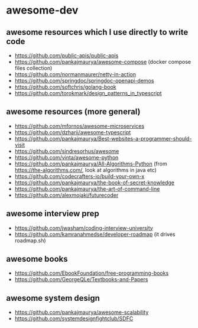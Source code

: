 # awesome-dev

## awesome resources which I use directly to write code
- https://github.com/public-apis/public-apis
- https://github.com/pankajmaurya/awesome-compose (docker compose files collection)
- https://github.com/normanmaurer/netty-in-action
- https://github.com/springdoc/springdoc-openapi-demos
- https://github.com/softchris/golang-book
- https://github.com/torokmark/design_patterns_in_typescript

## awesome resources (more general)
- https://github.com/mfornos/awesome-microservices
- https://github.com/dzharii/awesome-typescript
- https://github.com/pankajmaurya/Best-websites-a-programmer-should-visit
- https://github.com/sindresorhus/awesome
- https://github.com/vinta/awesome-python
- https://github.com/pankajmaurya/All-Algorithms-Python (from https://the-algorithms.com/, look at algorithms in java etc)
- https://github.com/codecrafters-io/build-your-own-x
- https://github.com/pankajmaurya/the-book-of-secret-knowledge
- https://github.com/pankajmaurya/the-art-of-command-line
- https://github.com/alexmojaki/futurecoder

## awesome interview prep
- https://github.com/jwasham/coding-interview-university
- https://github.com/kamranahmedse/developer-roadmap (it drives roadmap.sh)

## awesome books
- https://github.com/EbookFoundation/free-programming-books
- https://github.com/GeorgeQLe/Textbooks-and-Papers

## awesome system design
- https://github.com/pankajmaurya/awesome-scalability
- https://github.com/systemdesignfightclub/SDFC
